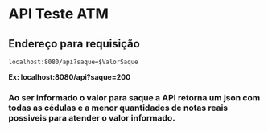 # API Teste ATM

## **Endereço para requisição**
```
localhost:8080/api?saque=$ValorSaque
```
**Ex: localhost:8080/api?saque=200**

### **Ao ser informado o valor para saque a API retorna um json com todas as cédulas e a menor quantidades de notas reais possiveis para atender o valor informado.**